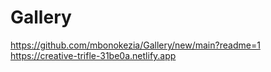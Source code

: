 # Gallery
https://github.com/mbonokezia/Gallery/new/main?readme=1
https://creative-trifle-31be0a.netlify.app
